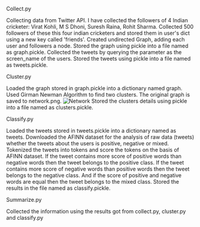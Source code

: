 Collect.py

Collecting data from Twitter API.
I have collected the followers of 4 Indian cricketer: Virat Kohli, M S Dhoni, Suresh Raina, Rohit Sharma.
Collected 500 followers of these this four indian cricketers and stored them in user's dict using a new key called 'friends'. Created undirected Graph, adding each user and followers a node.
Stored the graph using pickle into a file named as graph.pickle.
Collected the tweets by querying the parameter as the screen_name of the users.
Stored the tweets using pickle into a file named as tweets.pickle.

Cluster.py

Loaded the graph stored in graph.pickle into a dictionary named graph.
Used Girman Newman Algorithm to find two clusters. The original graph is saved to network.png.
![Network](https://github.com/Arpit3697/Online-Social-Network-Analysis-CS579/blob/master/a4/network.png?raw=true)
Stored the clusters details using pickle into a file named as clusters.pickle.


Classify.py

Loaded the tweets stored in tweets.pickle into a dictionary named as tweets.
Downloaded the AFINN dataset for the analysis of raw data (tweets) whether the tweets about the users is positive, negative or mixed.
Tokenized the tweets into tokens and score the tokens on the basis of AFINN dataset.
If the tweet contains more score of positive words than negative words then the tweet belongs to the positive class.
If the tweet contains more score of negative words than positive words then the tweet belongs to the negative class.
And if the score of positive and negative words are equal then the tweet belongs to the mixed class.
Stored the results in the file named as classify.pickle.

Summarize.py

Collected the information using the results got from collect.py, cluster.py and classify.py